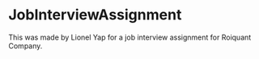 # JobInterviewAssignment

This was made by Lionel Yap for a job interview assignment for Roiquant Company.
